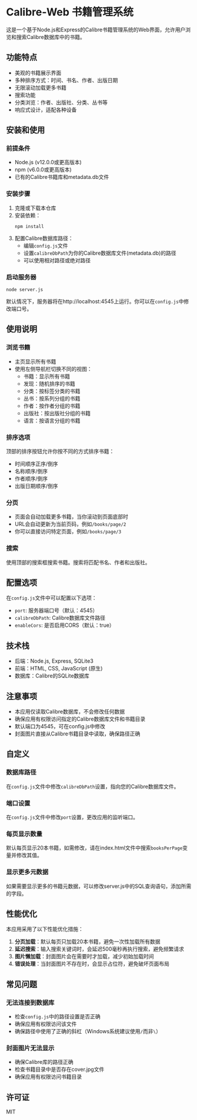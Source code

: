 # Calibre-Web 书籍管理系统

这是一个基于Node.js和Express的Calibre书籍管理系统的Web界面，允许用户浏览和搜索Calibre数据库中的书籍。

## 功能特点

- 美观的书籍展示界面
- 多种排序方式：时间、书名、作者、出版日期
- 无限滚动加载更多书籍
- 搜索功能
- 分类浏览：作者、出版社、分类、丛书等
- 响应式设计，适配各种设备

## 安装和使用

### 前提条件

- Node.js (v12.0.0或更高版本)
- npm (v6.0.0或更高版本)
- 已有的Calibre书籍库和metadata.db文件

### 安装步骤

1. 克隆或下载本仓库
2. 安装依赖：
   ```
   npm install
   ```
3. 配置Calibre数据库路径：
   - 编辑`config.js`文件
   - 设置`calibreDbPath`为你的Calibre数据库文件(metadata.db)的路径
   - 可以使用相对路径或绝对路径

### 启动服务器

```
node server.js
```

默认情况下，服务器将在http://localhost:4545上运行。你可以在`config.js`中修改端口号。

## 使用说明

### 浏览书籍

- 主页显示所有书籍
- 使用左侧导航栏切换不同的视图：
  - 书籍：显示所有书籍
  - 发现：随机排序的书籍
  - 分类：按标签分类的书籍
  - 丛书：按系列分组的书籍
  - 作者：按作者分组的书籍
  - 出版社：按出版社分组的书籍
  - 语言：按语言分组的书籍

### 排序选项

顶部的排序按钮允许你按不同的方式排序书籍：
- 时间顺序正序/倒序
- 名称顺序/倒序
- 作者顺序/倒序
- 出版日期顺序/倒序

### 分页

- 页面会自动加载更多书籍，当你滚动到页面底部时
- URL会自动更新为当前页码，例如`/books/page/2`
- 你可以直接访问特定页面，例如`/books/page/3`

### 搜索

使用顶部的搜索框搜索书籍。搜索将匹配书名、作者和出版社。

## 配置选项

在`config.js`文件中可以配置以下选项：

- `port`: 服务器端口号（默认：4545）
- `calibreDbPath`: Calibre数据库文件路径
- `enableCors`: 是否启用CORS（默认：true）

## 技术栈

- 后端：Node.js, Express, SQLite3
- 前端：HTML, CSS, JavaScript (原生)
- 数据库：Calibre的SQLite数据库

## 注意事项

- 本应用仅读取Calibre数据库，不会修改任何数据
- 确保应用有权限访问指定的Calibre数据库文件和书籍目录
- 默认端口为4545，可在config.js中修改
- 封面图片直接从Calibre书籍目录中读取，确保路径正确

## 自定义

### 数据库路径
在`config.js`文件中修改`calibreDbPath`设置，指向您的Calibre数据库文件。

### 端口设置
在`config.js`文件中修改`port`设置，更改应用的监听端口。

### 每页显示数量
默认每页显示20本书籍，如需修改，请在index.html文件中搜索`booksPerPage`变量并修改其值。

### 显示更多元数据
如果需要显示更多的书籍元数据，可以修改server.js中的SQL查询语句，添加所需的字段。

## 性能优化

本应用采用了以下性能优化措施：

1. **分页加载**：默认每页只加载20本书籍，避免一次性加载所有数据
2. **延迟搜索**：输入搜索关键词时，会延迟500毫秒再执行搜索，避免频繁请求
3. **图片懒加载**：封面图片会在需要时才加载，减少初始加载时间
4. **错误处理**：当封面图片不存在时，会显示占位符，避免破坏页面布局

## 常见问题

### 无法连接到数据库
- 检查`config.js`中的路径设置是否正确
- 确保应用有权限访问该文件
- 确保路径中使用了正确的斜杠（Windows系统建议使用`/`而非`\`）

### 封面图片无法显示
- 确保Calibre库的路径正确
- 检查书籍目录中是否存在cover.jpg文件
- 确保应用有权限访问书籍目录

## 许可证

MIT